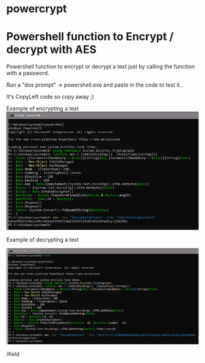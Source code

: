 # powercrypt
# Powershell function to Encrypt / decrypt with AES

Powershell function to encrypt or decrypt a text just by calling the function with a password.

Run a "dos prompt" -> powershell.exe and paste in the code to test it.. 

It's CopyLeft code so copy away ;)

Example of encrypting a text
![Encrypting](https://github.com/keldnorman/powercrypt/blob/main/example_encrypt.png)

Example of decrypting a text

![Decrypting](https://github.com/keldnorman/powercrypt/blob/main/example_decrypt.png)

/Keld
